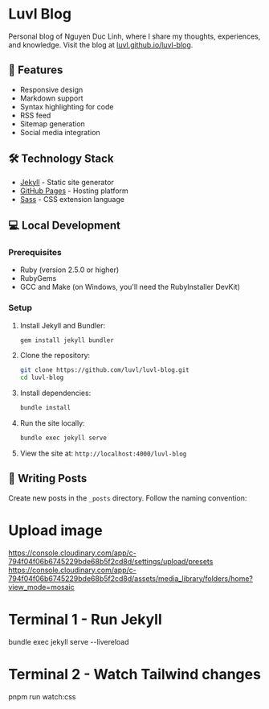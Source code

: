 # Luvl Blog

Personal blog of Nguyen Duc Linh, where I share my thoughts, experiences, and knowledge. Visit the blog at [luvl.github.io/luvl-blog](https://luvl.github.io/luvl-blog).

## 🚀 Features

- Responsive design
- Markdown support
- Syntax highlighting for code
- RSS feed
- Sitemap generation
- Social media integration

## 🛠️ Technology Stack

- [Jekyll](https://jekyllrb.com/) - Static site generator
- [GitHub Pages](https://pages.github.com/) - Hosting platform
- [Sass](https://sass-lang.com/) - CSS extension language

## 💻 Local Development

### Prerequisites

- Ruby (version 2.5.0 or higher)
- RubyGems
- GCC and Make (on Windows, you'll need the RubyInstaller DevKit)

### Setup

1. Install Jekyll and Bundler:
   ```bash
   gem install jekyll bundler
   ```

2. Clone the repository:
   ```bash
   git clone https://github.com/luvl/luvl-blog.git
   cd luvl-blog
   ```

3. Install dependencies:
   ```bash
   bundle install
   ```

4. Run the site locally:
   ```bash
   bundle exec jekyll serve
   ```

5. View the site at: `http://localhost:4000/luvl-blog`

## 📝 Writing Posts

Create new posts in the `_posts` directory. Follow the naming convention:

# Upload image
https://console.cloudinary.com/app/c-794f04f06b6745229bde68b5f2cd8d/settings/upload/presets
https://console.cloudinary.com/app/c-794f04f06b6745229bde68b5f2cd8d/assets/media_library/folders/home?view_mode=mosaic

# Terminal 1 - Run Jekyll
bundle exec jekyll serve --livereload

# Terminal 2 - Watch Tailwind changes
pnpm run watch:css